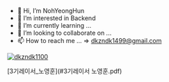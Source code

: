 - 👋 Hi, I’m NohYeongHun
- 👀 I’m interested in Backend
- 🌱 I’m currently learning ...
- 💞️ I’m looking to collaborate on ...
- 📫 How to reach me ... => dkzndk1499@gmail.com

<!---
NohYeongHun/NohYeongHun is a ✨ special ✨ repository because its `README.md` (this file) appears on your GitHub profile.
You can click the Preview link to take a look at your changes.
--->

[![dkzndk1100](https://solvedac-readme-badge.herokuapp.com/api/v1/badge?user=dkzndk1100&theme=github-dark&size=small&compact=1&use_back_color=1&use_border=1&use_shadow=0)](test)

[3기레이서_노영훈](#3기레이서 노영훈.pdf)
